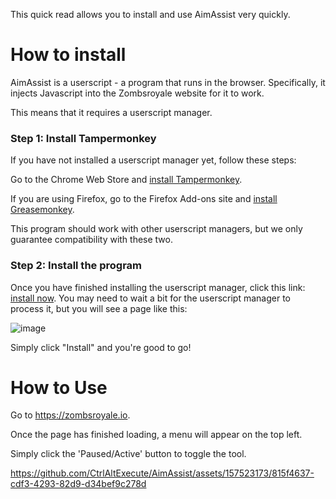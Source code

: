 This quick read allows you to install and use AimAssist very quickly.

# How to install

AimAssist is a userscript - a program that runs in the browser. Specifically, it injects Javascript into the Zombsroyale website for it to work.

This means that it requires a userscript manager.

### Step 1: Install Tampermonkey

If you have not installed a userscript manager yet, follow these steps: 

Go to the Chrome Web Store and [install Tampermonkey](https://chromewebstore.google.com/detail/tampermonkey/dhdgffkkebhmkfjojejmpbldmpobfkfo).

If you are using Firefox, go to the Firefox Add-ons site and [install Greasemonkey](https://addons.mozilla.org/en-US/firefox/addon/greasemonkey/).

This program should work with other userscript managers, but we only guarantee compatibility with these two.

### Step 2: Install the program

Once you have finished installing the userscript manager, click this link: [install now](https://github.com/CtrlAltExecute/AimAssist/raw/main/dist/v1.0.0.user.js). You may need to wait a bit for the userscript manager to process it,  but you will see a page like this:

![image](https://github.com/CtrlAltExecute/AimAssist/assets/157523173/84983b55-215d-42f0-b205-9143f3f41c13)

Simply click "Install" and you're good to go!

# How to Use

Go to https://zombsroyale.io.

Once the page has finished loading, a menu will appear on the top left.

Simply click the 'Paused/Active' button to toggle the tool.

https://github.com/CtrlAltExecute/AimAssist/assets/157523173/815f4637-cdf3-4293-82d9-d34bef9c278d

